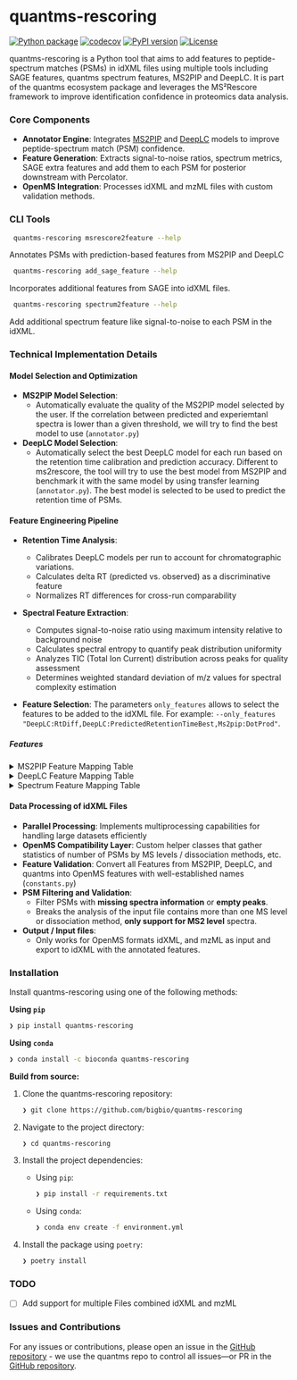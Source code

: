 # quantms-rescoring
    
[![Python package](https://github.com/bigbio/quantms-rescoring/actions/workflows/python-package.yml/badge.svg)](https://github.com/bigbio/quantms-rescoring/actions/workflows/python-package.yml)
[![codecov](https://codecov.io/gh/bigbio/quantms-rescoring/branch/main/graph/badge.svg?token=3ZQZQ2ZQ2D)](https://codecov.io/gh/bigbio/quantms-rescoring)
[![PyPI version](https://badge.fury.io/py/quantms-rescoring.svg)](https://badge.fury.io/py/quantms-rescoring)
[![License](https://img.shields.io/badge/license-Apache%202.0-blue.svg)](https://opensource.org/licenses/Apache-2.0)

quantms-rescoring is a Python tool that aims to add features to peptide-spectrum matches (PSMs) in idXML files using multiple tools including SAGE features, quantms spectrum features, MS2PIP and DeepLC. It is part of the quantms ecosystem package and leverages the MS²Rescore framework to improve identification confidence in proteomics data analysis.

### Core Components

- **Annotator Engine**: Integrates [MS2PIP](https://github.com/compomics/ms2pip) and [DeepLC](https://github.com/compomics/DeepLC) models to improve peptide-spectrum match (PSM) confidence. 
- **Feature Generation**: Extracts signal-to-noise ratios, spectrum metrics, SAGE extra features and add them to each PSM for posterior downstream with Percolator.
- **OpenMS Integration**: Processes idXML and mzML files with custom validation methods.

### CLI Tools

```sh
 quantms-rescoring msrescore2feature --help
```
Annotates PSMs with prediction-based features from MS2PIP and DeepLC

```sh
 quantms-rescoring add_sage_feature --help
```
Incorporates additional features from SAGE into idXML files. 

```sh
 quantms-rescoring spectrum2feature --help
```
Add additional spectrum feature like signal-to-noise to each PSM in the idXML.

### Technical Implementation Details

#### Model Selection and Optimization

- **MS2PIP Model Selection**: 
  - Automatically evaluate the quality of the MS2PIP model selected by the user. If the correlation between predicted and experiemtanl spectra is lower than a given threshold, we will try to find the best model to use (`annotator.py`)
- **DeepLC Model Selection**: 
  - Automatically select the best DeepLC model for each run based on the retention time calibration and prediction accuracy. Different to ms2rescore, the tool will try to use the best model from MS2PIP and benchmark it with the same model by using transfer learning (`annotator.py`). The best model is selected to be used to predict the retention time of PSMs.

#### Feature Engineering Pipeline

- **Retention Time Analysis**:
  - Calibrates DeepLC models per run to account for chromatographic variations.
  - Calculates delta RT (predicted vs. observed) as a discriminative feature
  - Normalizes RT differences for cross-run comparability

- **Spectral Feature Extraction**:
  - Computes signal-to-noise ratio using maximum intensity relative to background noise
  - Calculates spectral entropy to quantify peak distribution uniformity
  - Analyzes TIC (Total Ion Current) distribution across peaks for quality assessment
  - Determines weighted standard deviation of m/z values for spectral complexity estimation
- **Feature Selection**: The parameters `only_features` allows to select the features to be added to the idXML file. For example: `--only_features "DeepLC:RtDiff,DeepLC:PredictedRetentionTimeBest,Ms2pip:DotProd"`. 

##### Features

<details>
<summary>MS2PIP Feature Mapping Table</summary>

| MMS2Rescore MS2PIP Feature     | quantms-rescoring Name            |
|--------------------------------|-----------------------------------|
| spec_pearson                   | MS2PIP:SpecPearson                |
| cos_norm                       | MS2PIP:SpecCosineNorm             |
| spec_pearson_norm              | MS2PIP:SpecPearsonNorm            |
| dotprod                        | MS2PIP:DotProd                    |
| ionb_pearson_norm              | MS2PIP:IonBPearsonNorm            |
| iony_pearson_norm              | MS2PIP:IonYPearsonNorm            |
| spec_mse_norm                  | MS2PIP:SpecMseNorm                |
| ionb_mse_norm                  | MS2PIP:IonBMseNorm                |
| iony_mse_norm                  | MS2PIP:IonYMseNorm                |
| min_abs_diff_norm              | MS2PIP:MinAbsDiffNorm             |
| max_abs_diff_norm              | MS2PIP:MaxAbsDiffNorm             |
| abs_diff_Q1_norm               | MS2PIP:AbsDiffQ1Norm              |
| abs_diff_Q2_norm               | MS2PIP:AbsDiffQ2Norm              |
| abs_diff_Q3_norm               | MS2PIP:AbsDiffQ3Norm              |
| mean_abs_diff_norm             | MS2PIP:MeanAbsDiffNorm            |
| std_abs_diff_norm              | MS2PIP:StdAbsDiffNorm             |
| ionb_min_abs_diff_norm         | MS2PIP:IonBMinAbsDiffNorm         |
| ionb_max_abs_diff_norm         | MS2PIP:IonBMaxAbsDiffNorm         |
| ionb_abs_diff_Q1_norm          | MS2PIP:IonBAbsDiffQ1Norm          |
| ionb_abs_diff_Q2_norm          | MS2PIP:IonBAbsDiffQ2Norm          |
| ionb_abs_diff_Q3_norm          | MS2PIP:IonBAbsDiffQ3Norm          |
| ionb_mean_abs_diff_norm        | MS2PIP:IonBMeanAbsDiffNorm        |
| ionb_std_abs_diff_norm         | MS2PIP:IonBStdAbsDiffNorm         |
| iony_min_abs_diff_norm         | MS2PIP:IonYMinAbsDiffNorm         |
| iony_max_abs_diff_norm         | MS2PIP:IonYMaxAbsDiffNorm         |
| iony_abs_diff_Q1_norm          | MS2PIP:IonYAbsDiffQ1Norm          |
| iony_abs_diff_Q2_norm          | MS2PIP:IonYAbsDiffQ2Norm          |
| iony_abs_diff_Q3_norm          | MS2PIP:IonYAbsDiffQ3Norm          |
| iony_mean_abs_diff_norm        | MS2PIP:IonYMeanAbsDiffNorm        |
| iony_std_abs_diff_norm         | MS2PIP:IonYStdAbsDiffNorm         |
| dotprod_norm                   | MS2PIP:DotProdNorm                |
| dotprod_ionb_norm              | MS2PIP:DotProdIonBNorm            |
| dotprod_iony_norm              | MS2PIP:DotProdIonYNorm            |
| cos_ionb_norm                  | MS2PIP:CosIonBNorm                |
| cos_iony_norm                  | MS2PIP:CosIonYNorm                |
| ionb_pearson                   | MS2PIP:IonBPearson                |
| iony_pearson                   | MS2PIP:IonYPearson                |
| spec_spearman                  | MS2PIP:SpecSpearman               |
| ionb_spearman                  | MS2PIP:IonBSpearman               |
| iony_spearman                  | MS2PIP:IonYSpearman               |
| spec_mse                       | MS2PIP:SpecMse                    |
| ionb_mse                       | MS2PIP:IonBMse                    |
| iony_mse                       | MS2PIP:IonYMse                    |
| min_abs_diff_iontype           | MS2PIP:MinAbsDiffIonType          |
| max_abs_diff_iontype           | MS2PIP:MaxAbsDiffIonType          |
| min_abs_diff                   | MS2PIP:MinAbsDiff                 |
| max_abs_diff                   | MS2PIP:MaxAbsDiff                 |
| abs_diff_Q1                    | MS2PIP:AbsDiffQ1                  |
| abs_diff_Q2                    | MS2PIP:AbsDiffQ2                  |
| abs_diff_Q3                    | MS2PIP:AbsDiffQ3                  |
| mean_abs_diff                  | MS2PIP:MeanAbsDiff                |
| std_abs_diff                   | MS2PIP:StdAbsDiff                 |
| ionb_min_abs_diff              | MS2PIP:IonBMinAbsDiff             |
| ionb_max_abs_diff              | MS2PIP:IonBMaxAbsDiff             |
| ionb_abs_diff_Q1               | MS2PIP:IonBAbsDiffQ1              |
| ionb_abs_diff_Q2               | MS2PIP:IonBAbsDiffQ2              |
| ionb_abs_diff_Q3               | MS2PIP:IonBAbsDiffQ3              |
| ionb_mean_abs_diff             | MS2PIP:IonBMeanAbsDiff            |
| ionb_std_abs_diff              | MS2PIP:IonBStdAbsDiff             |
| iony_min_abs_diff              | MS2PIP:IonYMinAbsDiff             |
| iony_max_abs_diff              | MS2PIP:IonYMaxAbsDiff             |
| iony_abs_diff_Q1               | MS2PIP:IonYAbsDiffQ1              |
| iony_abs_diff_Q2               | MS2PIP:IonYAbsDiffQ2              |
| iony_abs_diff_Q3               | MS2PIP:IonYAbsDiffQ3              |
| iony_mean_abs_diff             | MS2PIP:IonYMeanAbsDiff            |
| iony_std_abs_diff              | MS2PIP:IonYStdAbsDiff             |
| dotprod_ionb                   | MS2PIP:DotProdIonB                |
| dotprod_iony                   | MS2PIP:DotProdIonY                |
| cos_ionb                       | MS2PIP:CosIonB                    |
| cos_iony                       | MS2PIP:CosIonY                    |

</details>

<details>
<summary>DeepLC Feature Mapping Table</summary>

| MMS2Rescore DeepLC Feature    | quantms-rescoring Name            |
|-------------------------------|-----------------------------------|
| observed_retention_time       | DeepLC:ObservedRetentionTime      |
| predicted_retention_time      | DeepLC:PredictedRetentionTime     |
| rt_diff                       | DeepLC:RtDiff                     |
| observed_retention_time_best  | DeepLC:ObservedRetentionTimeBest  |
| predicted_retention_time_best | DeepLC:PredictedRetentionTimeBest |
| rt_diff_best                  | DeepLC:RtDiffBest                 |

</details>

<details>
<summary>Spectrum Feature Mapping Table</summary>

| Spectrum Feature    | quantms-rescoring Name            |
|---------------------|-----------------------------------|
| snr                 | Quantms:Snr                       |
| spectral_entropy    | Quantms:SpectralEntropy           |
| fraction_tic_top_10 | Quantms:FracTICinTop10Peaks       |
| weighted_std_mz     | Quantms:WeightedStdMz             |

</details>

#### Data Processing of idXML Files

- **Parallel Processing**: Implements multiprocessing capabilities for handling large datasets efficiently
- **OpenMS Compatibility Layer**: Custom helper classes that gather statistics of number of PSMs by MS levels / dissociation methods, etc.
- **Feature Validation**: Convert all Features from MS2PIP, DeepLC, and quantms into OpenMS features with well-established names (`constants.py`)
- **PSM Filtering and Validation**: 
  - Filter PSMs with **missing spectra information** or **empty peaks**.
  - Breaks the analysis of the input file contains more than one MS level or dissociation method, **only support for MS2 level** spectra. 
- **Output / Input files**: 
  - Only works for OpenMS formats idXML, and mzML as input and export to idXML with the annotated features. 

### Installation

Install quantms-rescoring using one of the following methods:

**Using `pip`**

```sh
❯ pip install quantms-rescoring
```

**Using `conda`** 

```sh
❯ conda install -c bioconda quantms-rescoring
```

**Build from source:**

1. Clone the quantms-rescoring repository:

   ```sh
   ❯ git clone https://github.com/bigbio/quantms-rescoring
   ```

2. Navigate to the project directory:

   ```sh
   ❯ cd quantms-rescoring
   ```

3. Install the project dependencies:

   - Using `pip`:

     ```sh
     ❯ pip install -r requirements.txt
     ```

   - Using `conda`:

     ```sh
     ❯ conda env create -f environment.yml
     ```
  
4. Install the package using `poetry`:

   ```sh
   ❯ poetry install
   ```

### TODO

- [ ] Add support for multiple Files combined idXML and mzML

### Issues and Contributions

For any issues or contributions, please open an issue in the [GitHub repository](https://github.com/bigbio/quantms/issues) - we use the quantms repo to control all issues—or PR in the [GitHub repository](https://github.com/bigbio/quantms-rescoring/pulls). 

